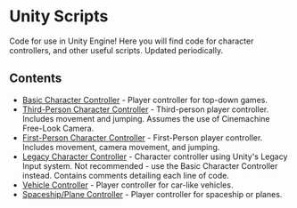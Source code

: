 # Unity Scripts
Code for use in Unity Engine! Here you will find code for character controllers, and other useful scripts. Updated periodically.

## Contents
- [Basic Character Controller](https://github.com/austin-weeks/Unity-Basic-Scripts/blob/main/PlayerMovement.cs) - Player controller for top-down games.
- [Third-Person Character Controller](https://github.com/austin-weeks/Unity-Basic-Scripts/blob/main/Player-ThirdPerson.cs) - Third-person player controller. Includes movement and jumping. Assumes the use of Cinemachine Free-Look Camera.
- [First-Person Character Controller](https://github.com/austin-weeks/Unity-Basic-Scripts/blob/main/Player-FirstPerson.cs) - First-Person player controller. Includes movement, camera movement, and jumping.
- [Legacy Character Controller](https://github.com/austin-weeks/Unity-Basic-Scripts/blob/main/PlayerMovement-Legacy.cs) - Character controller using Unity's Legacy Input system. Not recommended - use the Basic Character Controller instead. Contains comments detailing each line of code.
- [Vehicle Controller](https://github.com/austin-weeks/Unity-Basic-Scripts/blob/main/Vehicle.cs) - Player controller for car-like vehicles.
- [Spaceship/Plane Controller](https://github.com/austin-weeks/Unity-Basic-Scripts/blob/main/SpaceShip.cs) - Player controller for spaceship or planes.
